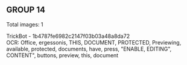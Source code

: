 ## GROUP 14
Total images: 1  

TrickBot - 1b4787fe6982c2147f03b03a48a8da72  
OCR: Office, ergessonis, THIS, DOCUMENT, PROTECTED, Previewing, available, protected, documents, have, press, "ENABLE, EDITING", CONTENT", buttons, preview, this, document  

